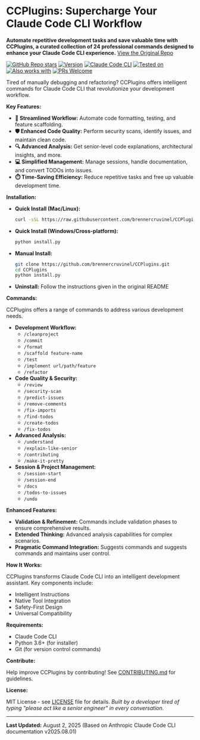 # CCPlugins: Supercharge Your Claude Code CLI Workflow

**Automate repetitive development tasks and save valuable time with CCPlugins, a curated collection of 24 professional commands designed to enhance your Claude Code CLI experience.** [View the Original Repo](https://github.com/brennercruvinel/CCPlugins)

[![GitHub Repo stars](https://img.shields.io/github/stars/brennercruvinel/CCPlugins?style=social)](https://github.com/brennercruvinel/CCPlugins)
[![Version](https://img.shields.io/badge/version-2.5.2-blue.svg)](https://github.com/brennercruvinel/CCPlugins)
[![Claude Code CLI](https://img.shields.io/badge/for-Claude%20Code%20CLI-purple.svg)](https://docs.anthropic.com/en/docs/claude-code)
[![Tested on](https://img.shields.io/badge/tested%20on-Opus%204%20%26%20Sonnet%204-orange.svg)](https://claude.ai)
[![Also works with](https://img.shields.io/badge/also%20works%20with-Kimi%20K2-1783ff.svg)](https://github.com/MoonshotAI/Kimi-K2)
[![PRs Welcome](https://img.shields.io/badge/PRs-welcome-brightgreen.svg)](https://github.com/brennercruvinel/CCPlugins/blob/main/CONTRIBUTING.md)

Tired of manually debugging and refactoring? CCPlugins offers intelligent commands for Claude Code CLI that revolutionize your development workflow.

**Key Features:**

*   **🚀 Streamlined Workflow:** Automate code formatting, testing, and feature scaffolding.
*   **🛡️ Enhanced Code Quality:** Perform security scans, identify issues, and maintain clean code.
*   **🔍 Advanced Analysis:** Get senior-level code explanations, architectural insights, and more.
*   **💻 Simplified Management:** Manage sessions, handle documentation, and convert TODOs into issues.
*   **⏱️ Time-Saving Efficiency:** Reduce repetitive tasks and free up valuable development time.

**Installation:**

*   **Quick Install (Mac/Linux):**
    ```bash
    curl -sSL https://raw.githubusercontent.com/brennercruvinel/CCPlugins/main/install.sh | bash
    ```
*   **Quick Install (Windows/Cross-platform):**
    ```bash
    python install.py
    ```
*   **Manual Install:**
    ```bash
    git clone https://github.com/brennercruvinel/CCPlugins.git
    cd CCPlugins
    python install.py
    ```
*   **Uninstall:** Follow the instructions given in the original README

**Commands:**

CCPlugins offers a range of commands to address various development needs.

*   **Development Workflow:**
    *   `/cleanproject`
    *   `/commit`
    *   `/format`
    *   `/scaffold feature-name`
    *   `/test`
    *   `/implement url/path/feature`
    *   `/refactor`
*   **Code Quality & Security:**
    *   `/review`
    *   `/security-scan`
    *   `/predict-issues`
    *   `/remove-comments`
    *   `/fix-imports`
    *   `/find-todos`
    *   `/create-todos`
    *   `/fix-todos`
*   **Advanced Analysis:**
    *   `/understand`
    *   `/explain-like-senior`
    *   `/contributing`
    *   `/make-it-pretty`
*   **Session & Project Management:**
    *   `/session-start`
    *   `/session-end`
    *   `/docs`
    *   `/todos-to-issues`
    *   `/undo`

**Enhanced Features:**

*   **Validation & Refinement:** Commands include validation phases to ensure comprehensive results.
*   **Extended Thinking:** Advanced analysis capabilities for complex scenarios.
*   **Pragmatic Command Integration:** Suggests commands and suggests commands and maintains user control.

**How It Works:**

CCPlugins transforms Claude Code CLI into an intelligent development assistant. Key components include:

*   Intelligent Instructions
*   Native Tool Integration
*   Safety-First Design
*   Universal Compatibility

**Requirements:**

*   Claude Code CLI
*   Python 3.6+ (for installer)
*   Git (for version control commands)

**Contribute:**

Help improve CCPlugins by contributing! See [CONTRIBUTING.md](CONTRIBUTING.md) for guidelines.

**License:**

MIT License - see [LICENSE](LICENSE) file for details.
*Built by a developer tired of typing "please act like a senior engineer" in every conversation.*

---

**Last Updated:** August 2, 2025 (Based on Anthropic Claude Code CLI documentation v2025.08.01)